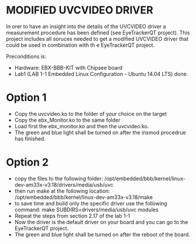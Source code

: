 # MODIFIED UVCVIDEO DRIVER

In orer to have an insight into the details of the UVCVIDEO driver a measurement procedure has been defined (see EyeTrackerQT project). This project includes all soruces needed to get a modified UVCVIDEO driver that could be used in combination with th e EyeTrackerQT project.

Preconditions is:
* Hardware: EBX-BBB-KIT with Chipsee board
* Lab1 (LAB 1-1 Embedded Linux Configuration - Ubuntu 14.04 LTS) done.


# Option 1
* Copy the uvcvideo.ko to the folder of your choice on the target
* Copy the ebx_Monitor.ko to the same folder
* Load first the ebx_monitor.ko and then the uvcvideo.ko.
* The green and blue light shall be turned on after the insmod procedrue has finished.

# Option 2
* copy the files to the following folder:
/opt/embedded/bbb/kernel/linux-dev-am33x-v3.18/drivers/media/usb/uvc
* then run make at the following location:
/opt/embedded/bbb/kernel/linux-dev-am33x-v3.18/make
* to save time and build only the specific driver use the following command:
make SUBDIRS=drivers/media/usb/uvc modules
* Repeat the steps from section 2.17 of the lab 1-1
* Now the driver is the default driver on your board and you can go to the EyeTrackerQT project.
* The green and blue light shall be turned on after the reboot of the board.


